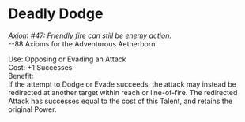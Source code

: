 # Deadly Dodge

*Axiom #47: Friendly fire can still be enemy action.*  
--88 Axioms for the Adventurous Aetherborn

Use: Opposing or Evading an Attack  
Cost: +1 Successes  
Benefit:  
If the attempt to Dodge or Evade succeeds, the attack may instead be redirected at another target within reach or line-of-fire. The redirected Attack has successes equal to the cost of this Talent, and retains the original Power.